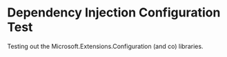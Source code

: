 # Dependency Injection Configuration Test

Testing out the Microsoft.Extensions.Configuration (and co) libraries.